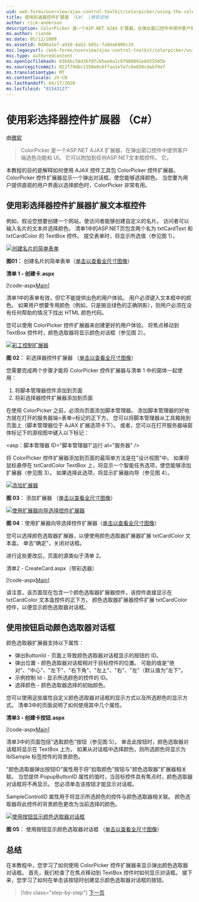 ```yaml
---
uid: web-forms/overview/ajax-control-toolkit/colorpicker/using-the-colorpicker-control-extender-cs
title: 使用彩选器控件扩展器 （C#） |微软文档
author: rick-anderson
description: ColorPicker 是一个ASP.NET AJAX 扩展器，在弹出窗口控件中提供客户端选色功能和 UI。 它可以附加到任何ASP.NET...
ms.author: riande
ms.date: 05/12/2009
ms.assetid: 0d86a1e7-a910-4ab2-b85c-7a9ea6906c39
msc.legacyurl: /web-forms/overview/ajax-control-toolkit/colorpicker/using-the-colorpicker-control-extender-cs
msc.type: authoredcontent
ms.openlocfilehash: 63b6bc58d36fdfcb5ee0a1c97988091e8d35505b
ms.sourcegitcommit: 022f79dbc1350e0c6ffaa1e7e7c6e850cdabf9af
ms.translationtype: MT
ms.contentlocale: zh-CN
ms.lasthandoff: 04/17/2020
ms.locfileid: "81543127"
---
```

# <a name="using-the-colorpicker-control-extender-c"></a>使用彩选择器控件扩展器 （C#）

由[微软](https://github.com/microsoft)

> ColorPicker 是一个ASP.NET AJAX 扩展器，在弹出窗口控件中提供客户端选色功能和 UI。 它可以附加到任何ASP.NET文本框控件。 它。

本教程的目的是解释如何使用 AJAX 控件工具包 ColorPicker 控件扩展器。 ColorPicker 控件扩展器显示一个弹出对话框，使您能够选择颜色。 当您要为用户提供直观的用户界面以选择颜色时，ColorPicker 非常有用。

## <a name="extending-a-textbox-control-with-the-colorpicker-control-extender"></a>使用彩选择器控件扩展器扩展文本框控件

例如，假设您想要创建一个网站，使访问者能够创建自定义的名片。 访问者可以输入名片的文本并选择颜色。 清单1中的ASP.NET页包含两个名为 txtCardText 和 txtCardColor 的 TextBox 控件。 提交表单时，将显示所选值（参见图 1）。

[![创建名片的简单表单](using-the-colorpicker-control-extender-cs/_static/image1.jpg)](using-the-colorpicker-control-extender-cs/_static/image1.png)

**图01：** 创建名片的简单表单（[单击以查看全尺寸图像](using-the-colorpicker-control-extender-cs/_static/image2.png)）

**清单 1 - 创建卡.aspx**

[!code-aspx[Main](using-the-colorpicker-control-extender-cs/samples/sample1.aspx)]

清单1中的表单有效，但它不能提供出色的用户体验。 用户必须键入文本框中的颜色。 如果用户想要专用颜色（例如，只是豌豆绿色的正确阴影），则用户必须在没有任何帮助的情况下找出 HTML 颜色代码。

您可以使用 ColorPicker 控件扩展器来创建更好的用户体验。 将焦点移动到 TextBox 控件时，颜色选取器将显示颜色对话框（参见图 2）。

[![彩工控制扩展器](using-the-colorpicker-control-extender-cs/_static/image2.jpg)](using-the-colorpicker-control-extender-cs/_static/image3.png)

**图 02**： 彩选择器控件扩展器 （[单击以查看全尺寸图像](using-the-colorpicker-control-extender-cs/_static/image4.png)）

您需要完成两个步骤才能将 ColorPicker 控件扩展器与清单 1 中的窗体一起使用：

1. 将脚本管理器控件添加到页面
2. 将彩选择器控件扩展器添加到页面

在使用 ColorPicker 之前，必须向页面添加脚本管理器。 添加脚本管理器的好地方就在打开的服务器端&lt;表单&gt;标记的正下方。 您可以将脚本管理器从工具箱拖到页面上（脚本管理器位于 AJAX 扩展选项卡下）。 或者，您可以在打开服务器端窗体标记下的源视图中键入以下标记：

&lt;asp：脚本管理器 ID="脚本管理器1"运行 at="服务器" /&gt;

将 ColorPicker 控件扩展器添加到页面的最简单方法是在"设计视图"中。 如果将鼠标悬停在 txtCardColor TextBox 上，将显示一个智能任务选项，使您能够添加扩展器（参见图 3）。 如果选择此选项，将显示扩展器向导（参见图 4）。

[![添加扩展器](using-the-colorpicker-control-extender-cs/_static/image3.jpg)](using-the-colorpicker-control-extender-cs/_static/image5.png)

**图 03**： 添加扩展器 （[单击以查看全尺寸图像](using-the-colorpicker-control-extender-cs/_static/image6.png)）

[![使用扩展器向导选择控件扩展器](using-the-colorpicker-control-extender-cs/_static/image4.jpg)](using-the-colorpicker-control-extender-cs/_static/image7.png)

**图 04**：使用扩展器向导选择控件扩展器（[单击以查看全尺寸图像](using-the-colorpicker-control-extender-cs/_static/image8.png)）

您可以选择颜色选取器扩展器，以便使用颜色选取器扩展器扩展 txtCardColor 文本盒。 单击“确定”，关闭对话框。

进行这些更改后，页面的源类似于清单 2。

清单2 - CreateCard.aspx（带彩选器）

[!code-aspx[Main](using-the-colorpicker-control-extender-cs/samples/sample2.aspx)]

请注意，该页面现在包含一个颜色选取器扩展器控件，该控件直接显示在 txtCardColor 文本盒控件的正下方。 颜色选取器扩展器控件扩展 txtCardColor 控件，以便显示颜色选取器对话框。

## <a name="using-a-button-to-launch-the-color-picker-dialog"></a>使用按钮启动颜色选取器对话框

颜色选取器扩展器支持以下属性：

- 弹出ButtonId - 页面上导致颜色选取器对话框显示的按钮的 ID。
- 弹出位置 - 颜色选取器对话框相对于目标控件的位置。 可能的值是"绝对"、"中心"、"左下"、"右下角"、"左上"、"右"、"左"（默认值为"左下"。
- 示例控制 Id - 显示所选颜色的控件的 ID。
- 选择颜色 - 颜色选取器选择的初始颜色。

您可以使用这些属性自定义颜色选取器对话框的显示方式以及所选颜色的显示方式。 清单3中的页面说明了如何使用其中几个属性。

**清单3 - 创建卡按钮.aspx**

[!code-aspx[Main](using-the-colorpicker-control-extender-cs/samples/sample3.aspx)]

清单3中的页面包括"选取颜色"按钮（参见图 5）。 单击此按钮时，颜色选取器对话框将显示在 TextBox 上方。 如果从对话框中选择颜色，则所选颜色将显示为 lblSample 标签控件的背景颜色。

"颜色选取器弹出按钮ID"属性用于将"拾取颜色"按钮与"颜色选取器"扩展器相关联。 当您提供 PopupButtonID 属性的值时，当目标控件具有焦点时，颜色选取器对话框将不再显示。 您必须单击该按钮才能显示对话框。

SampleControlID 属性用于将显示所选颜色的控件与颜色选取器相关联。 颜色选取器将此控件的背景颜色更改为当前选择的颜色。

[![使用按钮显示颜色选取器对话框](using-the-colorpicker-control-extender-cs/_static/image5.jpg)](using-the-colorpicker-control-extender-cs/_static/image9.png)

**图 05**： 使用按钮显示颜色选取器对话框 （[单击以查看全尺寸图像](using-the-colorpicker-control-extender-cs/_static/image10.png)）

## <a name="summary"></a>总结

在本教程中，您学习了如何使用 ColorPicker 控件扩展器来显示弹出颜色选取器对话框。 首先，我们检查了在焦点移动到 TextBox 控件时如何显示对话框。 接下来，您学习了如何在单击该按钮时创建显示颜色选取器对话框的按钮。

> [!div class="step-by-step"]
> [下一页](using-the-colorpicker-control-extender-vb.md)
